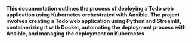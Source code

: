 **This documentation outlines the process of deploying a Todo web application using Kubernetes orchestrated with Ansible. The project involves creating a Todo web application using Python and Streamlit, containerizing it with Docker, automating the deployment process with Ansible, and managing the deployment on Kubernetes.**

